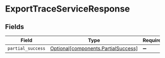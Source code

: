 # ExportTraceServiceResponse


## Fields

| Field                                                                            | Type                                                                             | Required                                                                         | Description                                                                      |
| -------------------------------------------------------------------------------- | -------------------------------------------------------------------------------- | -------------------------------------------------------------------------------- | -------------------------------------------------------------------------------- |
| `partial_success`                                                                | [Optional[components.PartialSuccess]](../../models/components/partialsuccess.md) | :heavy_minus_sign:                                                               | N/A                                                                              |